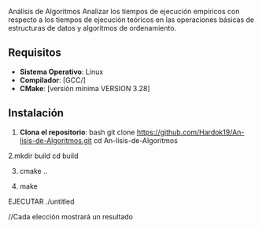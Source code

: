 Análisis de Algoritmos
Analizar los tiempos de ejecución empíricos con respecto a los tiempos de ejecución
teóricos en las operaciones básicas de estructuras de datos y algoritmos de
ordenamiento.

## Requisitos

- **Sistema Operativo**: Linux
- **Compilador**: [GCC/]
- **CMake**: [versión mínima VERSION 3.28]

## Instalación

1. **Clona el repositorio**:
   bash
   git clone https://github.com/Hardok19/An-lisis-de-Algoritmos.git
   cd An-lisis-de-Algoritmos
   
2.mkdir build 
  cd build

3. cmake ..

4. make


EJECUTAR  ./untitled




//Cada elección mostrará un resultado 
